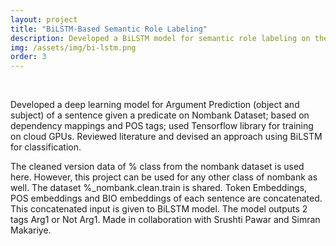 ```yaml
---
layout: project
title: "BiLSTM-Based Semantic Role Labeling"
description: Developed a BiLSTM model for semantic role labeling on the Nombank dataset to predict sentence arguments using token, POS, and BIO embeddings.
img: /assets/img/bi-lstm.png
order: 3  
---
```


<br>

Developed a deep learning model for Argument Prediction (object and subject) of a sentence given a predicate on Nombank Dataset; based on dependency mappings and POS tags; used Tensorflow library for training on cloud GPUs.
Reviewed literature and devised an approach using BiLSTM for classification.

The cleaned version data of % class from the nombank dataset is used here. However, this project can be used for any other class of nombank as well.
The dataset %_nombank.clean.train is shared.
Token Embeddings, POS embeddings and BIO embeddings of each sentence are concatenated.
This concatenated input is given to BiLSTM model.
The model outputs 2 tags Arg1 or Not Arg1.
Made in collaboration with Srushti Pawar and Simran Makariye.
